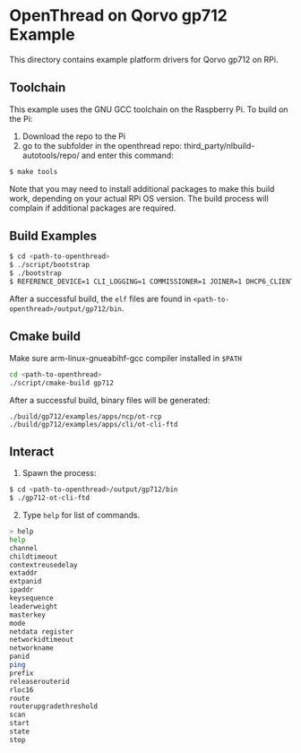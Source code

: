 # OpenThread on Qorvo gp712 Example

This directory contains example platform drivers for Qorvo gp712 on RPi.

## Toolchain

This example uses the GNU GCC toolchain on the Raspberry Pi. To build on the Pi:

1. Download the repo to the Pi
2. go to the subfolder in the openthread repo: third_party/nlbuild-autotools/repo/ and enter this command:

```bash
$ make tools
```

Note that you may need to install additional packages to make this build work, depending on your actual RPi OS version. The build process will complain if additional packages are required.

## Build Examples

```bash
$ cd <path-to-openthread>
$ ./script/bootstrap
$ ./bootstrap
$ REFERENCE_DEVICE=1 CLI_LOGGING=1 COMMISSIONER=1 JOINER=1 DHCP6_CLIENT=1 DHCP6_SERVER=1 BORDER_ROUTER=1 make -f examples/Makefile-gp712
```

After a successful build, the `elf` files are found in `<path-to-openthread>/output/gp712/bin`.

## Cmake build

Make sure arm-linux-gnueabihf-gcc compiler installed in `$PATH`

```bash
cd <path-to-openthread>
./script/cmake-build gp712
```

After a successful build, binary files will be generated:

```
./build/gp712/examples/apps/ncp/ot-rcp
./build/gp712/examples/apps/cli/ot-cli-ftd
```

##

## Interact

1. Spawn the process:

```bash
$ cd <path-to-openthread>/output/gp712/bin
$ ./gp712-ot-cli-ftd
```

2. Type `help` for list of commands.

```bash
> help
help
channel
childtimeout
contextreusedelay
extaddr
extpanid
ipaddr
keysequence
leaderweight
masterkey
mode
netdata register
networkidtimeout
networkname
panid
ping
prefix
releaserouterid
rloc16
route
routerupgradethreshold
scan
start
state
stop
```
